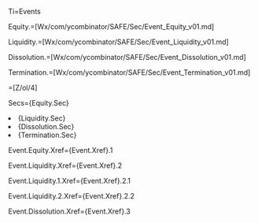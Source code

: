 Ti=Events

Equity.=[Wx/com/ycombinator/SAFE/Sec/Event_Equity_v01.md]

Liquidity.=[Wx/com/ycombinator/SAFE/Sec/Event_Liquidity_v01.md]

Dissolution.=[Wx/com/ycombinator/SAFE/Sec/Event_Dissolution_v01.md]

Termination.=[Wx/com/ycombinator/SAFE/Sec/Event_Termination_v01.md]

=[Z/ol/4]

Secs={Equity.Sec}<li>{Liquidity.Sec}<li>{Dissolution.Sec}<li>{Termination.Sec}

Event.Equity.Xref={Event.Xref}.1

Event.Liquidity.Xref={Event.Xref}.2

Event.Liquidity.1.Xref={Event.Xref}.2.1

Event.Liquidity.2.Xref={Event.Xref}.2.2

Event.Dissolution.Xref={Event.Xref}.3
